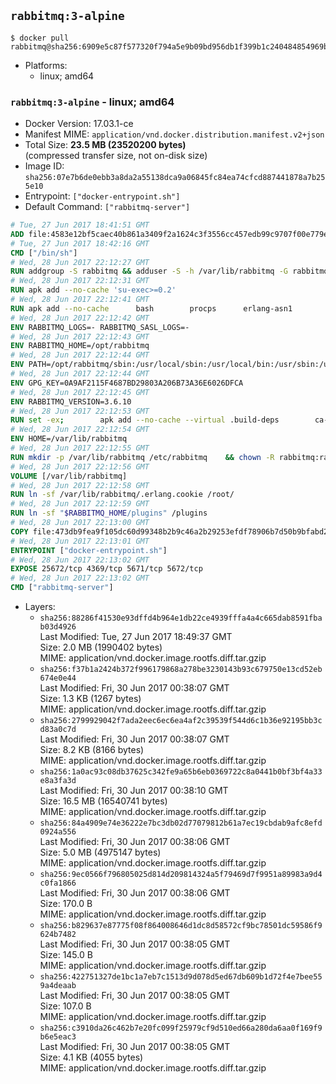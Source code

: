 ## `rabbitmq:3-alpine`

```console
$ docker pull rabbitmq@sha256:6909e5c87f577320f794a5e9b09bd956db1f399b1c240484854969bb06598c7c
```

-	Platforms:
	-	linux; amd64

### `rabbitmq:3-alpine` - linux; amd64

-	Docker Version: 17.03.1-ce
-	Manifest MIME: `application/vnd.docker.distribution.manifest.v2+json`
-	Total Size: **23.5 MB (23520200 bytes)**  
	(compressed transfer size, not on-disk size)
-	Image ID: `sha256:07e7b6de0ebb3a8da2a55138dca9a06845fc84ea74cfcd887441878a7b255e10`
-	Entrypoint: `["docker-entrypoint.sh"]`
-	Default Command: `["rabbitmq-server"]`

```dockerfile
# Tue, 27 Jun 2017 18:41:51 GMT
ADD file:4583e12bf5caec40b861a3409f2a1624c3f3556cc457edb99c9707f00e779e45 in / 
# Tue, 27 Jun 2017 18:42:16 GMT
CMD ["/bin/sh"]
# Wed, 28 Jun 2017 22:12:27 GMT
RUN addgroup -S rabbitmq && adduser -S -h /var/lib/rabbitmq -G rabbitmq rabbitmq
# Wed, 28 Jun 2017 22:12:31 GMT
RUN apk add --no-cache 'su-exec>=0.2'
# Wed, 28 Jun 2017 22:12:41 GMT
RUN apk add --no-cache 		bash 		procps 		erlang-asn1 		erlang-hipe 		erlang-crypto 		erlang-eldap 		erlang-inets 		erlang-mnesia 		erlang 		erlang-os-mon 		erlang-public-key 		erlang-sasl 		erlang-ssl 		erlang-syntax-tools 		erlang-xmerl
# Wed, 28 Jun 2017 22:12:42 GMT
ENV RABBITMQ_LOGS=- RABBITMQ_SASL_LOGS=-
# Wed, 28 Jun 2017 22:12:43 GMT
ENV RABBITMQ_HOME=/opt/rabbitmq
# Wed, 28 Jun 2017 22:12:44 GMT
ENV PATH=/opt/rabbitmq/sbin:/usr/local/sbin:/usr/local/bin:/usr/sbin:/usr/bin:/sbin:/bin
# Wed, 28 Jun 2017 22:12:44 GMT
ENV GPG_KEY=0A9AF2115F4687BD29803A206B73A36E6026DFCA
# Wed, 28 Jun 2017 22:12:45 GMT
ENV RABBITMQ_VERSION=3.6.10
# Wed, 28 Jun 2017 22:12:53 GMT
RUN set -ex; 		apk add --no-cache --virtual .build-deps 		ca-certificates 		gnupg 		libressl 		tar 		xz 	; 		wget -O rabbitmq-server.tar.xz "https://www.rabbitmq.com/releases/rabbitmq-server/v${RABBITMQ_VERSION}/rabbitmq-server-generic-unix-${RABBITMQ_VERSION}.tar.xz"; 	wget -O rabbitmq-server.tar.xz.asc "https://www.rabbitmq.com/releases/rabbitmq-server/v${RABBITMQ_VERSION}/rabbitmq-server-generic-unix-${RABBITMQ_VERSION}.tar.xz.asc"; 		export GNUPGHOME="$(mktemp -d)"; 	gpg --keyserver ha.pool.sks-keyservers.net --recv-keys "$GPG_KEY"; 	gpg --batch --verify rabbitmq-server.tar.xz.asc rabbitmq-server.tar.xz; 	rm -rf "$GNUPGHOME" rabbitmq-server.tar.xz.asc; 		mkdir -p "$RABBITMQ_HOME"; 	tar 		--extract 		--verbose 		--file rabbitmq-server.tar.xz 		--directory "$RABBITMQ_HOME" 		--strip-components 1 	; 	rm rabbitmq-server.tar.xz; 		grep -qE '^SYS_PREFIX=\$\{RABBITMQ_HOME\}$' "$RABBITMQ_HOME/sbin/rabbitmq-defaults"; 	sed -ri 's!^(SYS_PREFIX=).*$!\1!g' "$RABBITMQ_HOME/sbin/rabbitmq-defaults"; 	grep -qE '^SYS_PREFIX=$' "$RABBITMQ_HOME/sbin/rabbitmq-defaults"; 		apk del .build-deps
# Wed, 28 Jun 2017 22:12:54 GMT
ENV HOME=/var/lib/rabbitmq
# Wed, 28 Jun 2017 22:12:55 GMT
RUN mkdir -p /var/lib/rabbitmq /etc/rabbitmq 	&& chown -R rabbitmq:rabbitmq /var/lib/rabbitmq /etc/rabbitmq 	&& chmod -R 777 /var/lib/rabbitmq /etc/rabbitmq
# Wed, 28 Jun 2017 22:12:56 GMT
VOLUME [/var/lib/rabbitmq]
# Wed, 28 Jun 2017 22:12:58 GMT
RUN ln -sf /var/lib/rabbitmq/.erlang.cookie /root/
# Wed, 28 Jun 2017 22:12:59 GMT
RUN ln -sf "$RABBITMQ_HOME/plugins" /plugins
# Wed, 28 Jun 2017 22:13:00 GMT
COPY file:473db9fea9f105dc60d99348b2b9c46a2b29253efdf78906b7d50b9bfabd2a92 in /usr/local/bin/ 
# Wed, 28 Jun 2017 22:13:01 GMT
ENTRYPOINT ["docker-entrypoint.sh"]
# Wed, 28 Jun 2017 22:13:02 GMT
EXPOSE 25672/tcp 4369/tcp 5671/tcp 5672/tcp
# Wed, 28 Jun 2017 22:13:02 GMT
CMD ["rabbitmq-server"]
```

-	Layers:
	-	`sha256:88286f41530e93dffd4b964e1db22ce4939fffa4a4c665dab8591fbab03d4926`  
		Last Modified: Tue, 27 Jun 2017 18:49:37 GMT  
		Size: 2.0 MB (1990402 bytes)  
		MIME: application/vnd.docker.image.rootfs.diff.tar.gzip
	-	`sha256:f37b1a2424b372f996179868a278be3230143b93c679750e13cd52eb674e0e44`  
		Last Modified: Fri, 30 Jun 2017 00:38:07 GMT  
		Size: 1.3 KB (1267 bytes)  
		MIME: application/vnd.docker.image.rootfs.diff.tar.gzip
	-	`sha256:2799929042f7ada2eec6ec6ea4af2c39539f544d6c1b36e92195bb3cd83a0c7d`  
		Last Modified: Fri, 30 Jun 2017 00:38:07 GMT  
		Size: 8.2 KB (8166 bytes)  
		MIME: application/vnd.docker.image.rootfs.diff.tar.gzip
	-	`sha256:1a0ac93c08db37625c342fe9a65b6eb0369722c8a0441b0bf3bf4a33e8a3fa3d`  
		Last Modified: Fri, 30 Jun 2017 00:38:10 GMT  
		Size: 16.5 MB (16540741 bytes)  
		MIME: application/vnd.docker.image.rootfs.diff.tar.gzip
	-	`sha256:84a4909e74e36222e7bc3db02d77079812b61a7ec19cbdab9afc8efd0924a556`  
		Last Modified: Fri, 30 Jun 2017 00:38:06 GMT  
		Size: 5.0 MB (4975147 bytes)  
		MIME: application/vnd.docker.image.rootfs.diff.tar.gzip
	-	`sha256:9ec0566f796805025d814d209814324a5f79469d7f9951a89983a9d4c0fa1866`  
		Last Modified: Fri, 30 Jun 2017 00:38:06 GMT  
		Size: 170.0 B  
		MIME: application/vnd.docker.image.rootfs.diff.tar.gzip
	-	`sha256:b829637e87775f08f864008646d1dc8d58572cf9bc78501dc59586f9624b7482`  
		Last Modified: Fri, 30 Jun 2017 00:38:05 GMT  
		Size: 145.0 B  
		MIME: application/vnd.docker.image.rootfs.diff.tar.gzip
	-	`sha256:422751327de1bc1a7eb7c1513d9d078d5ed67db609b1d72f4e7bee559a4deaab`  
		Last Modified: Fri, 30 Jun 2017 00:38:05 GMT  
		Size: 107.0 B  
		MIME: application/vnd.docker.image.rootfs.diff.tar.gzip
	-	`sha256:c3910da26c462b7e20fc099f25979cf9d510ed66a280da6aa0f169f9b6e5eac3`  
		Last Modified: Fri, 30 Jun 2017 00:38:05 GMT  
		Size: 4.1 KB (4055 bytes)  
		MIME: application/vnd.docker.image.rootfs.diff.tar.gzip
